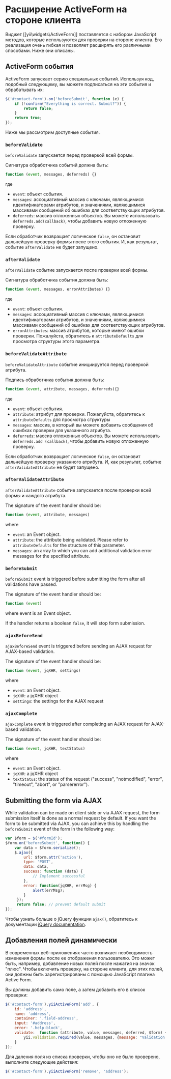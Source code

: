 Расширение ActiveForm на стороне клиента
=======================================

Виджет [[yii\widgets\ActiveForm]] поставляется с набором JavaScript методов, которые используются для проверки на стороне клиента.
Его реализация очень гибкая и позволяет расширять его различными способами.
Ниже они описаны.

## ActiveForm события

ActiveForm запускает серию специальных событий. Используя код, подобный следующему, вы можете подписаться на эти
события и обрабатывать их:

```javascript
$('#contact-form').on('beforeSubmit', function (e) {
	if (!confirm("Everything is correct. Submit?")) {
		return false;
	}
	return true;
});
```

Ниже мы рассмотрим доступные события.

### `beforeValidate`

`beforeValidate` запускается перед проверкой всей формы.

Сигнатура обработчика событий должна быть:

```javascript
function (event, messages, deferreds) {}
```

где

- `event`: объект события.
- `messages`: ассоциативный массив с ключами, являющимися идентификаторами атрибутов, и значениями, являющимися массивами сообщений об ошибках для соответствующих атрибутов.
- `deferreds`: массив отложенных объектов. Вы можете использовать `deferreds.add(callback)`, чтобы добавить новую отложенную проверку.

Если обработчик возвращает логическое `false`, он остановит дальнейшую проверку формы после этого события. И, как результат, событие `afterValidate` не будет запущено.

### `afterValidate`

`afterValidate` событие запускается после проверки всей формы.

Сигнатура обработчика события должна быть:

```javascript
function (event, messages, errorAttributes) {}
```

где

- `event`: объект события.
- `messages`: ассоциативный массив с ключами, являющимися идентификаторами атрибутов, и значениями, являющимися массивами сообщений об ошибках для соответствующих атрибутов.
- `errorAttributes`: массив атрибутов, которые имеют ошибки проверки. Пожалуйста, обратитесь к `attributeDefaults` для просмотра структуры этого параметра.

### `beforeValidateAttribute`

`beforeValidateAttribute` событие инициируется перед проверкой атрибута.

Подпись обработчика события должна быть:

```javascript
function (event, attribute, messages, deferreds){}
```

где

- `event`: объект события.
- `attribute`: атрибут для проверки. Пожалуйста, обратитесь к `attributeDefaults` для просмотра структуры
- `messages`: массив, в который вы можете добавить сообщения об ошибках проверки для указанного атрибута.
- `deferreds`: массив отложенных объектов. Вы можете использовать `deferreds.add (callback)`, чтобы добавить новую отложенную проверку.

Если обработчик возвращает логическое `false`, он остановит дальнейшую проверку указанного атрибута.
И, как результат, событие `afterValidateAttribute` не будет запущено.

### `afterValidateAttribute`

`afterValidateAttribute` событие запускается после проверки всей формы и каждого атрибута.

The signature of the event handler should be:

```javascript
function (event, attribute, messages)
```

where

- `event`: an Event object.
- `attribute`: the attribute being validated. Please refer to `attributeDefaults` for the structure
   of this parameter.
- `messages`: an array to which you can add additional validation error messages for the specified
   attribute.

### `beforeSubmit`

`beforeSubmit` event is triggered before submitting the form after all validations have passed.

The signature of the event handler should be:

```javascript
function (event)
```

where event is an Event object.

If the handler returns a boolean `false`, it will stop form submission.

### `ajaxBeforeSend`
         
`ajaxBeforeSend` event is triggered before sending an AJAX request for AJAX-based validation.

The signature of the event handler should be:

```javascript
function (event, jqXHR, settings)
```

where

- `event`: an Event object.
- `jqXHR`: a jqXHR object
- `settings`: the settings for the AJAX request

### `ajaxComplete`

`ajaxComplete` event is triggered after completing an AJAX request for AJAX-based validation.

The signature of the event handler should be:

```javascript
function (event, jqXHR, textStatus)
```

where

- `event`: an Event object.
- `jqXHR`: a jqXHR object
- `textStatus`: the status of the request ("success", "notmodified", "error", "timeout",
"abort", or "parsererror").

## Submitting the form via AJAX

While validation can be made on client side or via AJAX request, the form submission itself is done
as a normal request by default. If you want the form to be submitted via AJAX, you can achieve this
by handling the `beforeSubmit` event of the form in the following way:

```javascript
var $form = $('#formId');
$form.on('beforeSubmit', function() {
    var data = $form.serialize();
    $.ajax({
        url: $form.attr('action'),
        type: 'POST',
        data: data,
        success: function (data) {
            // Implement successful
        },
        error: function(jqXHR, errMsg) {
            alert(errMsg);
        }
     });
     return false; // prevent default submit
});
```
Чтобы узнать больше о jQuery функции `ajax()`, обратитесь к документации [jQuery documentation](https://api.jquery.com/jQuery.ajax/).


## Добавления полей динамически

В современных веб-приложениях часто возникает необходимость изменения формы после ее отображения пользователю.
Это может быть, например, добавление новых полей после нажатия на значок "плюс".
Чтобы включить проверку, на стороне клиента, для этих полей, они должны быть зарегистрированы с помощью JavaScript плагина Active Form.

Вы должны добавить само поле, а затем добавить его в список проверки:

```javascript
$('#contact-form').yiiActiveForm('add', {
    id: 'address',
    name: 'address',
    container: '.field-address',
    input: '#address',
    error: '.help-block',
    validate:  function (attribute, value, messages, deferred, $form) {
        yii.validation.required(value, messages, {message: "Validation Message Here"});
    }
});
```

Для даления поля из списка проверки, чтобы оно не было проверено, выполните следующие действия:

```javascript
$('#contact-form').yiiActiveForm('remove', 'address');
```

